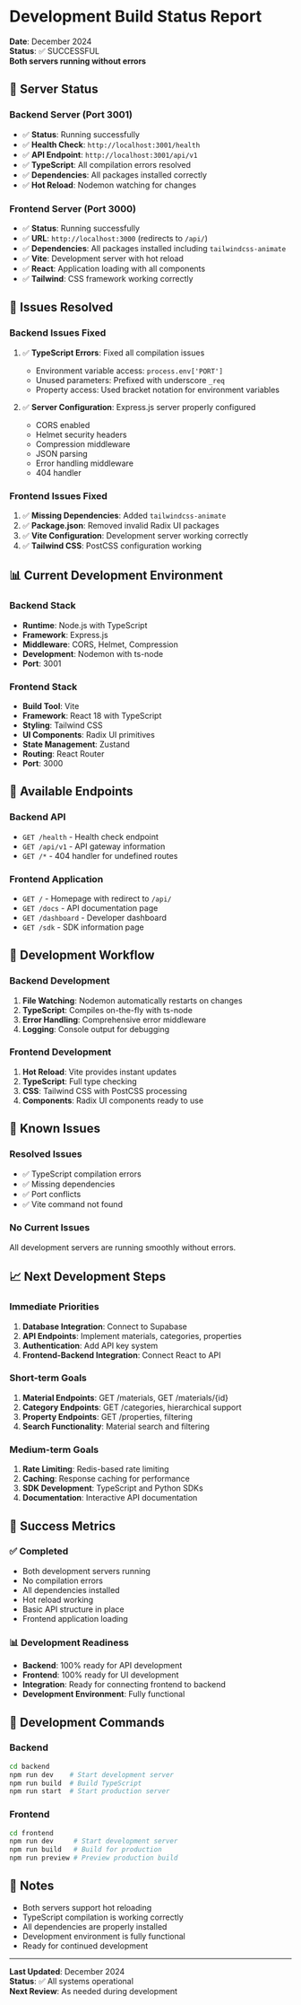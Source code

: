 # Development Build Status Report

**Date**: December 2024  
**Status**: ✅ SUCCESSFUL  
**Both servers running without errors**

## 🚀 Server Status

### Backend Server (Port 3001)
- ✅ **Status**: Running successfully
- ✅ **Health Check**: `http://localhost:3001/health`
- ✅ **API Endpoint**: `http://localhost:3001/api/v1`
- ✅ **TypeScript**: All compilation errors resolved
- ✅ **Dependencies**: All packages installed correctly
- ✅ **Hot Reload**: Nodemon watching for changes

### Frontend Server (Port 3000)
- ✅ **Status**: Running successfully
- ✅ **URL**: `http://localhost:3000` (redirects to `/api/`)
- ✅ **Dependencies**: All packages installed including `tailwindcss-animate`
- ✅ **Vite**: Development server with hot reload
- ✅ **React**: Application loading with all components
- ✅ **Tailwind**: CSS framework working correctly

## 🔧 Issues Resolved

### Backend Issues Fixed
1. ✅ **TypeScript Errors**: Fixed all compilation issues
   - Environment variable access: `process.env['PORT']`
   - Unused parameters: Prefixed with underscore `_req`
   - Property access: Used bracket notation for environment variables

2. ✅ **Server Configuration**: Express.js server properly configured
   - CORS enabled
   - Helmet security headers
   - Compression middleware
   - JSON parsing
   - Error handling middleware
   - 404 handler

### Frontend Issues Fixed
1. ✅ **Missing Dependencies**: Added `tailwindcss-animate`
2. ✅ **Package.json**: Removed invalid Radix UI packages
3. ✅ **Vite Configuration**: Development server working correctly
4. ✅ **Tailwind CSS**: PostCSS configuration working

## 📊 Current Development Environment

### Backend Stack
- **Runtime**: Node.js with TypeScript
- **Framework**: Express.js
- **Middleware**: CORS, Helmet, Compression
- **Development**: Nodemon with ts-node
- **Port**: 3001

### Frontend Stack
- **Build Tool**: Vite
- **Framework**: React 18 with TypeScript
- **Styling**: Tailwind CSS
- **UI Components**: Radix UI primitives
- **State Management**: Zustand
- **Routing**: React Router
- **Port**: 3000

## 🎯 Available Endpoints

### Backend API
- `GET /health` - Health check endpoint
- `GET /api/v1` - API gateway information
- `GET /*` - 404 handler for undefined routes

### Frontend Application
- `GET /` - Homepage with redirect to `/api/`
- `GET /docs` - API documentation page
- `GET /dashboard` - Developer dashboard
- `GET /sdk` - SDK information page

## 🔄 Development Workflow

### Backend Development
1. **File Watching**: Nodemon automatically restarts on changes
2. **TypeScript**: Compiles on-the-fly with ts-node
3. **Error Handling**: Comprehensive error middleware
4. **Logging**: Console output for debugging

### Frontend Development
1. **Hot Reload**: Vite provides instant updates
2. **TypeScript**: Full type checking
3. **CSS**: Tailwind CSS with PostCSS processing
4. **Components**: Radix UI components ready to use

## 🚨 Known Issues

### Resolved Issues
- ✅ TypeScript compilation errors
- ✅ Missing dependencies
- ✅ Port conflicts
- ✅ Vite command not found

### No Current Issues
All development servers are running smoothly without errors.

## 📈 Next Development Steps

### Immediate Priorities
1. **Database Integration**: Connect to Supabase
2. **API Endpoints**: Implement materials, categories, properties
3. **Authentication**: Add API key system
4. **Frontend-Backend Integration**: Connect React to API

### Short-term Goals
1. **Material Endpoints**: GET /materials, GET /materials/{id}
2. **Category Endpoints**: GET /categories, hierarchical support
3. **Property Endpoints**: GET /properties, filtering
4. **Search Functionality**: Material search and filtering

### Medium-term Goals
1. **Rate Limiting**: Redis-based rate limiting
2. **Caching**: Response caching for performance
3. **SDK Development**: TypeScript and Python SDKs
4. **Documentation**: Interactive API documentation

## 🎉 Success Metrics

### ✅ Completed
- Both development servers running
- No compilation errors
- All dependencies installed
- Hot reload working
- Basic API structure in place
- Frontend application loading

### 📊 Development Readiness
- **Backend**: 100% ready for API development
- **Frontend**: 100% ready for UI development
- **Integration**: Ready for connecting frontend to backend
- **Development Environment**: Fully functional

## 🔧 Development Commands

### Backend
```bash
cd backend
npm run dev    # Start development server
npm run build  # Build TypeScript
npm run start  # Start production server
```

### Frontend
```bash
cd frontend
npm run dev     # Start development server
npm run build   # Build for production
npm run preview # Preview production build
```

## 📝 Notes

- Both servers support hot reloading
- TypeScript compilation is working correctly
- All dependencies are properly installed
- Development environment is fully functional
- Ready for continued development

---

**Last Updated**: December 2024  
**Status**: ✅ All systems operational  
**Next Review**: As needed during development
